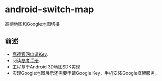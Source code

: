 # android-switch-map
高德地图和Google地图切换

## 前述 ##
- [高德官网申请Key](http://lbs.amap.com/dev/#/).
- 阅读[参考手册](http://a.amap.com/lbs/static/unzip/Android_Map_Doc/index.html).
- 工程基于Android 3D地图SDK实现
- 实现Google地图展示还需要申请Google Key，手机安装Google框架服务。

